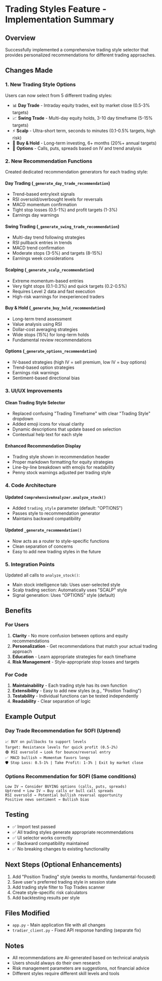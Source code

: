 # Trading Styles Feature - Implementation Summary

## Overview
Successfully implemented a comprehensive trading style selector that provides personalized recommendations for different trading approaches.

## Changes Made

### 1. **New Trading Style Options**
Users can now select from 5 different trading styles:
- 📊 **Day Trade** - Intraday equity trades, exit by market close (0.5-3% targets)
- 📈 **Swing Trade** - Multi-day equity holds, 3-10 day timeframe (5-15% targets)
- ⚡ **Scalp** - Ultra-short term, seconds to minutes (0.1-0.5% targets, high risk)
- 💎 **Buy & Hold** - Long-term investing, 6+ months (20%+ annual targets)
- 🎯 **Options** - Calls, puts, spreads based on IV and trend analysis

### 2. **New Recommendation Functions**
Created dedicated recommendation generators for each trading style:

#### Day Trading (`_generate_day_trade_recommendation`)
- Trend-based entry/exit signals
- RSI oversold/overbought levels for reversals
- MACD momentum confirmation
- Tight stop losses (0.5-1%) and profit targets (1-3%)
- Earnings day warnings

#### Swing Trading (`_generate_swing_trade_recommendation`)
- Multi-day trend following strategies
- RSI pullback entries in trends
- MACD trend confirmation
- Moderate stops (3-5%) and targets (8-15%)
- Earnings week considerations

#### Scalping (`_generate_scalp_recommendation`)
- Extreme momentum-based entries
- Very tight stops (0.1-0.3%) and quick targets (0.2-0.5%)
- Requires Level 2 data and fast execution
- High-risk warnings for inexperienced traders

#### Buy & Hold (`_generate_buy_hold_recommendation`)
- Long-term trend assessment
- Value analysis using RSI
- Dollar-cost averaging strategies
- Wide stops (15%) for long-term holds
- Fundamental review recommendations

#### Options (`_generate_options_recommendation`)
- IV-based strategies (high IV = sell premium, low IV = buy options)
- Trend-based option strategies
- Earnings risk warnings
- Sentiment-based directional bias

### 3. **UI/UX Improvements**

#### Clean Trading Style Selector
- Replaced confusing "Trading Timeframe" with clear "Trading Style" dropdown
- Added emoji icons for visual clarity
- Dynamic descriptions that update based on selection
- Contextual help text for each style

#### Enhanced Recommendation Display
- Trading style shown in recommendation header
- Proper markdown formatting for equity strategies
- Line-by-line breakdown with emojis for readability
- Penny stock warnings adjusted per trading style

### 4. **Code Architecture**

#### Updated `ComprehensiveAnalyzer.analyze_stock()`
- Added `trading_style` parameter (default: "OPTIONS")
- Passes style to recommendation generator
- Maintains backward compatibility

#### Updated `_generate_recommendation()`
- Now acts as a router to style-specific functions
- Clean separation of concerns
- Easy to add new trading styles in the future

### 5. **Integration Points**
Updated all calls to `analyze_stock()`:
- Main stock intelligence tab: Uses user-selected style
- Scalp trading section: Automatically uses "SCALP" style
- Signal generation: Uses "OPTIONS" style (default)

## Benefits

### For Users
1. **Clarity** - No more confusion between options and equity recommendations
2. **Personalization** - Get recommendations that match your actual trading approach
3. **Education** - Learn appropriate strategies for each timeframe
4. **Risk Management** - Style-appropriate stop losses and targets

### For Code
1. **Maintainability** - Each trading style has its own function
2. **Extensibility** - Easy to add new styles (e.g., "Position Trading")
3. **Testability** - Individual functions can be tested independently
4. **Readability** - Clear separation of logic

## Example Output

### Day Trade Recommendation for SOFI (Uptrend)
```
📈 BUY on pullbacks to support levels
Target: Resistance levels for quick profit (0.5-2%)
🟢 RSI oversold → Look for bounce/reversal entry
✅ MACD bullish → Momentum favors longs
🛡️ Stop Loss: 0.5-1% | Take Profit: 1-3% | Exit by market close
```

### Options Recommendation for SOFI (Same conditions)
```
Low IV → Consider BUYING options (calls, puts, spreads)
Uptrend + Low IV → Buy calls or bull call spreads
RSI oversold → Potential bullish reversal opportunity
Positive news sentiment → Bullish bias
```

## Testing
- ✅ Import test passed
- ✅ All trading styles generate appropriate recommendations
- ✅ UI selector works correctly
- ✅ Backward compatibility maintained
- ✅ No breaking changes to existing functionality

## Next Steps (Optional Enhancements)
1. Add "Position Trading" style (weeks to months, fundamental-focused)
2. Save user's preferred trading style in session state
3. Add trading style filter to Top Trades scanner
4. Create style-specific risk calculators
5. Add backtesting results per style

## Files Modified
- `app.py` - Main application file with all changes
- `tradier_client.py` - Fixed API response handling (separate fix)

## Notes
- All recommendations are AI-generated based on technical analysis
- Users should always do their own research
- Risk management parameters are suggestions, not financial advice
- Different styles require different skill levels and tools
